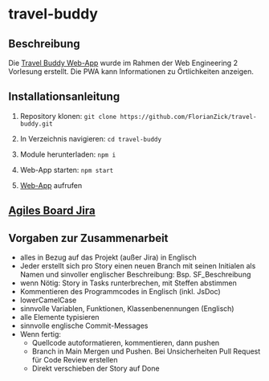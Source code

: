 # travel-buddy

## Beschreibung

Die [Travel Buddy Web-App](https://travel-buddy-florianzick.vercel.app/) wurde im Rahmen der Web Engineering 2 Vorlesung erstellt. Die PWA kann Informationen zu Örtlichkeiten anzeigen.

## Installationsanleitung

1. Repository klonen:
   `git clone https://github.com/FlorianZick/travel-buddy.git`

2. In Verzeichnis navigieren:
   `cd travel-buddy`

3. Module herunterladen:
   `npm i`

4. Web-App starten:
   `npm start`

5. [Web-App](http://localhost:3000/) aufrufen

## [Agiles Board Jira](https://webeng2.atlassian.net/jira/software/projects/WEB/boards/1/backlog)

## Vorgaben zur Zusammenarbeit

-   alles in Bezug auf das Projekt (außer Jira) in Englisch
-   Jeder erstellt sich pro Story einen neuen Branch mit seinen Initialen als Namen und sinvoller englischer Beschreibung: Bsp. SF_Beschreibung
-   wenn Nötig: Story in Tasks runterbrechen, mit Steffen abstimmen
-   Kommentieren des Programmcodes in Englisch (inkl. JsDoc)
-   lowerCamelCase
-   sinnvolle Variablen, Funktionen, Klassenbenennungen (Englisch)
-   alle Elemente typisieren
-   sinnvolle englische Commit-Messages
-   Wenn fertig:
    -   Quellcode autoformatieren, kommentieren, dann pushen
    -   Branch in Main Mergen und Pushen. Bei Unsicherheiten Pull Request für Code Review erstellen
    -   Direkt verschieben der Story auf Done
